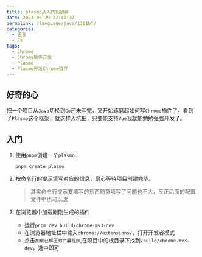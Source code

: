 ```yaml
---
title: plasmo从入门到放弃
date: 2023-05-29 22:40:37
permalink: /language/java/1361bf/
categories:
  - 语言
  - Js
tags:
  - Chrome
  - Chrome插件开发
  - Plasmo
  - Plasmo开发Chrome插件
---
```


## 好奇的心

把一个项目从`Java`切换到`Go`还未写完，又开始琢磨起如何写`Chrome`插件了。看到了`Plasmo`这个框架，就这样入坑把，只要能支持`Vue`我就能勉勉强强开发了。

<!-- more -->

<InArticleAdsense
    data-ad-client="ca-pub-1725717718088510"
    data-ad-slot="7426219401">
</InArticleAdsense>

## 入门

1. 使用`pnpm`创建一个`plasmo`

    `pnpm create plasmo`

2. 按命令行的提示填写对应的信息，耐心等待项目创建完毕。
   
   > 其实命令行提示要填写的东西随意填写了问题也不大，反正后面的配置文件中也可以改

3. 在浏览器中加载刚刚生成的插件

    - 运行`pnpm dev build/chrome-mv3-dev`
    - 在浏览器地址栏中输入`chrome://extensions/`，打开开发者模式
    - 点击`加载已解压的扩展程序`,在项目中的根目录下找到`/build/chrome-mv3-dev`，选中即可


